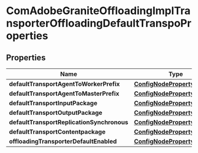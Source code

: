 
# ComAdobeGraniteOffloadingImplTransporterOffloadingDefaultTranspoProperties

## Properties
Name | Type | Description | Notes
------------ | ------------- | ------------- | -------------
**defaultTransportAgentToWorkerPrefix** | [**ConfigNodePropertyString**](ConfigNodePropertyString.md) |  |  [optional]
**defaultTransportAgentToMasterPrefix** | [**ConfigNodePropertyString**](ConfigNodePropertyString.md) |  |  [optional]
**defaultTransportInputPackage** | [**ConfigNodePropertyString**](ConfigNodePropertyString.md) |  |  [optional]
**defaultTransportOutputPackage** | [**ConfigNodePropertyString**](ConfigNodePropertyString.md) |  |  [optional]
**defaultTransportReplicationSynchronous** | [**ConfigNodePropertyBoolean**](ConfigNodePropertyBoolean.md) |  |  [optional]
**defaultTransportContentpackage** | [**ConfigNodePropertyBoolean**](ConfigNodePropertyBoolean.md) |  |  [optional]
**offloadingTransporterDefaultEnabled** | [**ConfigNodePropertyBoolean**](ConfigNodePropertyBoolean.md) |  |  [optional]




